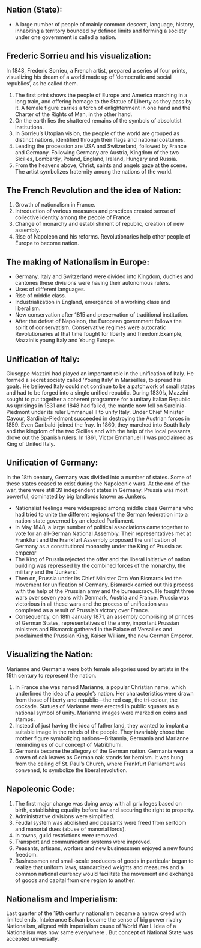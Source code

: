 ## Nation (State):
* A large number of people of mainly common descent, language, history, inhabiting a territory bounded by defined limits and forming a society under one government is called a nation.

## Frederic Sorrieu and his visualization:
In 1848, Frederic Sorrieu, a French artist, prepared a series of four prints, visualizing his dream of a world made up of ‘democratic and social republics’, as he called them.
1. The first print shows the people of Europe and America marching in a long train, and offering homage to the Statue of Liberty as they pass by it. A female figure carries a torch of enlightenment in one hand and the Charter of the Rights of Man, in the other hand.
2. On the earth lies the shattered remains of the symbols of absolutist institutions.
3. In Sorrieu’s Utopian vision, the people of the world are grouped as distinct nations, identified through their flags and national costumes.
4. Leading the procession are USA and Switzerland, followed by France and Germany. Following Germany are Austria, Kingdom of the two Sicilies, Lombardy, Poland, England, Ireland, Hungary and Russia.
5. From the heavens above, Christ, saints and angels gaze at the scene. The artist symbolizes fraternity among the nations of the world.

## The French Revolution and the idea of Nation:
1. Growth of nationalism in France.
2. Introduction of various measures and practices created sense of collective identity among the people of France.
3. Change of monarchy and establishment of republic, creation of new assembly.
4. Rise of Napoleon and his reforms. Revolutionaries help other people of Europe to become nation.

## The making of Nationalism in Europe:
* Germany, Italy and Switzerland were divided into Kingdom, duchies and cantones these divisions were having their autonomous rulers.
* Uses of different languages.
* Rise of middle class.
* Industrialization in England, emergence of a working class and liberalism.
* New conservation after 1815 and preservation of traditional institution.
* After the defeat of Napoleon, the European government follows the spirit of conservatism. Conservative regimes were autocratic Revolutionaries at that time fought for liberty and freedom.Example, Mazzini’s young Italy and Young Europe.

## Unification of Italy:
Giuseppe Mazzini had played an important role in the unification of Italy. He formed a secret society called ‘Young Italy’ in Marseilles, to spread his goals. He believed Italy could not continue to be a patchwork of small states and had to be forged into a single unified republic. During 1830’s, Mazzini sought to put together a coherent programme for a unitary Italian Republic. As uprisings in 1831 and 1848 had failed, the mantle now fell on Sardinia-Piedmont under its ruler Emmanuel II to unify Italy.
Under Chief Minister Cavour, Sardinia-Piedmont succeeded in destroying the Austrian forces in 1859. Even Garibaldi joined the fray. In 1860, they marched into South Italy and the kingdom of the two Sicilies and with the help of the local peasants, drove out the Spanish rulers. In 1861, Victor Emmanuel II was proclaimed as King of United Italy.

## Unification of Germany:
In the 18th century, Germany was divided into a number of states. Some of these states ceased to exist during the Napoleonic wars. At the end of the war, there were still 39 independent states in Germany. Prussia was most powerful, dominated by big landlords known as Junkers.
* Nationalist feelings were widespread among middle class Germans who had tried to unite the different regions of the German federation into a nation-state governed by an elected Parliament.
* In May 1848, a large number of political associations came together to vote for an all-German National Assembly. Their representatives met at Frankfurt and the Frankfurt Assembly proposed the unification of Germany as a constitutional monarchy under the King of Prussia as emperor
* The King of Prussia rejected the offer and the liberal initiative of nation building was repressed by the combined forces of the monarchy, the military and the ‘Junkers’.
* Then on, Prussia under its Chief Minister Otto Von Bismarck led the movement for unification of Germany. Bismarck carried out this process with the help of the Prussian army and the bureaucracy. He fought three wars over seven years with Denmark, Austria and France. Prussia was victorious in all these wars and the process of unification was completed as a result of Prussia’s victory over France.
* Consequently, on 18th January 1871, an assembly comprising of princes of German States, representatives of the army, important Prussian ministers and Bismarck gathered in the Palace of Versailles and proclaimed the Prussian King, Kaiser William, the new German Emperor.

## Visualizing the Nation:
Marianne and Germania were both female allegories used by artists in the 19th century to represent the nation.
1. In France she was named Marianne, a popular Christian name, which underlined the idea of a people’s nation. Her characteristics were drawn from those of liberty and republic—the red cap, the tri-colour, the cockade. Statues of Marianne were erected in public squares as a national symbol of unity. Marianne images were marked on coins and stamps.
2. Instead of just having the idea of father land, they wanted to implant a suitable image in the minds of the people. They invariably chose the mother figure symbolizing nations—Britannia, Germania and Marianne reminding us of our concept of Matribhumi.
3. Germania became the allegory of the German nation. Germania wears a crown of oak leaves as German oak stands for heroism. It was hung from the ceiling of St. Paul’s Church, where Frankfurt Parliament was convened, to symbolize the liberal revolution.

## Napoleonic Code:
1. The first major change was doing away with all privileges based on birth, establishing equality before law and securing the right to property.
2. Administrative divisions were simplified.
3. Feudal system was abolished and peasants were freed from serfdom and manorial dues (abuse of manorial lords).
4. In towns, guild restrictions were removed.
5. Transport and communication systems were improved.
6. Peasants, artisans, workers and new businessmen enjoyed a new found freedom.
7. Businessmen and small-scale producers of goods in particular began to realize that uniform laws, standardized weights and measures and a common national currency would facilitate the movement and exchange of goods and capital from one region to another.

## Nationalism and Imperialism:
Last quarter of the 19th century nationalism became a narrow creed with limited ends, Intolerance Balkan became the sense of big power rivalry Nationalism, aligned with imperialism cause of World War I. Idea of a Nationalism was now same everywhere . But concept of National State was accepted universally.

